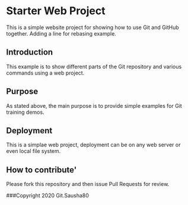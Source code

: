 # Starter Web Project

This is a simple website project for showing how to use Git and GitHub together. Adding a line for rebasing example.

## Introduction

This example is to show different parts of the Git repository and various commands using a web project.

## Purpose

As stated above, the main purpose is to provide simple examples for Git training demos.

## Deployment

This is a simplae web project, deployment can be on any web server or even local file system.

## How to contribute'

Please fork this repository and then issue Pull Requests for review.

###Copyright
2020 Git.Sausha80